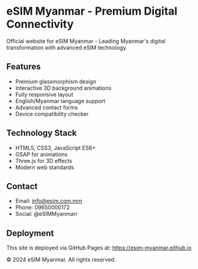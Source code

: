 # eSIM Myanmar - Premium Digital Connectivity

Official website for eSIM Myanmar - Leading Myanmar's digital transformation with advanced eSIM technology.

## Features

- Premium glassmorphism design
- Interactive 3D background animations
- Fully responsive layout
- English/Myanmar language support
- Advanced contact forms
- Device compatibility checker

## Technology Stack

- HTML5, CSS3, JavaScript ES6+
- GSAP for animations
- Three.js for 3D effects
- Modern web standards

## Contact

- Email: info@esim.com.mm
- Phone: 09650000172
- Social: @eSIMMyanmarr

## Deployment

This site is deployed via GitHub Pages at: https://esim-myanmar.github.io

© 2024 eSIM Myanmar. All rights reserved.